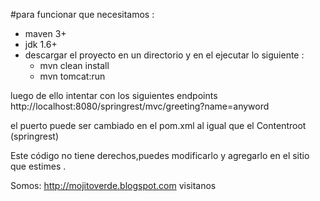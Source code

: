#para funcionar que necesitamos :

- maven 3+
- jdk 1.6+
- descargar el proyecto en un directorio y en el ejecutar lo siguiente :
  - mvn clean install
  - mvn tomcat:run 

luego de ello intentar con los siguientes endpoints
http://localhost:8080/springrest/mvc/greeting?name=anyword

el puerto puede ser cambiado en el pom.xml al igual que el Contentroot (springrest) 

Este código no tiene derechos,puedes modificarlo y agregarlo en el sitio que estimes .


Somos: http://mojitoverde.blogspot.com visitanos


